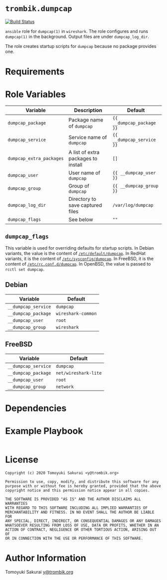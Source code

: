# `trombik.dumpcap`

[![Build Status](https://travis-ci.com/trombik/ansible-role-dumpcap.svg?branch=master)](https://travis-ci.com/trombik/ansible-role-dumpcap)

`ansible` role for `dumpcap(1)` in `wireshark`. The role configures and runs
`dumpcap(1)` in the background. Output files are under `dumpcap_log_dir`.

The role creates startup scripts for `dumpcap` because no package provides
one.

# Requirements

# Role Variables

| Variable | Description | Default |
|----------|-------------|---------|
| `dumpcap_package` | Package name of `dumpcap` | `{{ __dumpcap_package }}` |
| `dumpcap_service` | Service name of `dumpcap` | `{{ __dumpcap_service }}` |
| `dumpcap_extra_packages` | A list of extra packages to install | `[]` |
| `dumpcap_user` | User name of `dumpcap` | `{{ __dumpcap_user }}` |
| `dumpcap_group` | Group of `dumpcap` | `{{ __dumpcap_group }}` |
| `dumpcap_log_dir` | Directory to save captured files | `/var/log/dumpcap` |
| `dumpcap_flags` | See below | `""` |

## `dumpcap_flags`

This variable is used for overriding defaults for startup scripts. In Debian
variants, the value is the content of
[`/etc/default/dumpcap`](templates/Debian.default.j2). In RedHat variants, it
is the content of [`/etc/sysconfig/dumpcap`](templates/RedHat.sysconfig.j2).
In FreeBSD, it is the content of
[`/etc/rc.conf.d/dumpcap`](templates/FreeBSD.rcd.j2). In OpenBSD, the value is
passed to `rcctl set dumpcap`.

## Debian

| Variable | Default |
|----------|---------|
| `__dumpcap_service` | `dumpcap` |
| `__dumpcap_package` | `wireshark-common` |
| `__dumpcap_user` | `root` |
| `__dumpcap_group` | `wireshark` |

## FreeBSD

| Variable | Default |
|----------|---------|
| `__dumpcap_service` | `dumpcap` |
| `__dumpcap_package` | `net/wireshark-lite` |
| `__dumpcap_user` | `root` |
| `__dumpcap_group` | `network` |

# Dependencies

# Example Playbook

```yaml
```

# License

```
Copyright (c) 2020 Tomoyuki Sakurai <y@trombik.org>

Permission to use, copy, modify, and distribute this software for any
purpose with or without fee is hereby granted, provided that the above
copyright notice and this permission notice appear in all copies.

THE SOFTWARE IS PROVIDED "AS IS" AND THE AUTHOR DISCLAIMS ALL WARRANTIES
WITH REGARD TO THIS SOFTWARE INCLUDING ALL IMPLIED WARRANTIES OF
MERCHANTABILITY AND FITNESS. IN NO EVENT SHALL THE AUTHOR BE LIABLE FOR
ANY SPECIAL, DIRECT, INDIRECT, OR CONSEQUENTIAL DAMAGES OR ANY DAMAGES
WHATSOEVER RESULTING FROM LOSS OF USE, DATA OR PROFITS, WHETHER IN AN
ACTION OF CONTRACT, NEGLIGENCE OR OTHER TORTIOUS ACTION, ARISING OUT OF
OR IN CONNECTION WITH THE USE OR PERFORMANCE OF THIS SOFTWARE.
```

# Author Information

Tomoyuki Sakurai <y@trombik.org>
